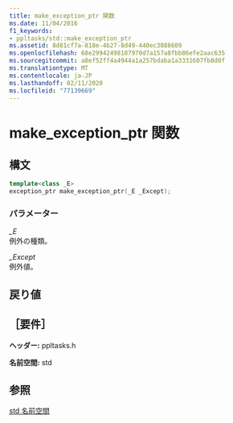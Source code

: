 ```yaml
---
title: make_exception_ptr 関数
ms.date: 11/04/2016
f1_keywords:
- ppltasks/std::make_exception_ptr
ms.assetid: 8d81cf7a-818e-4b27-8d49-440ec3088609
ms.openlocfilehash: 68e29942498187970d7a157a8fbb86efe2aac635
ms.sourcegitcommit: a8ef52ff4a4944a1a257bdaba1a3331607fb8d0f
ms.translationtype: MT
ms.contentlocale: ja-JP
ms.lasthandoff: 02/11/2020
ms.locfileid: "77139669"
---
```

# <a name="make_exception_ptr-function"></a>make_exception_ptr 関数

## <a name="syntax"></a>構文

```cpp
template<class _E>
exception_ptr make_exception_ptr(_E _Except);
```

### <a name="parameters"></a>パラメーター

*_E*<br/>
例外の種類。

*_Except*<br/>
例外値。

## <a name="return-value"></a>戻り値

## <a name="requirements"></a>［要件］

**ヘッダー:** ppltasks.h

**名前空間:** std

## <a name="see-also"></a>参照

[std 名前空間](std-namespace.md)
